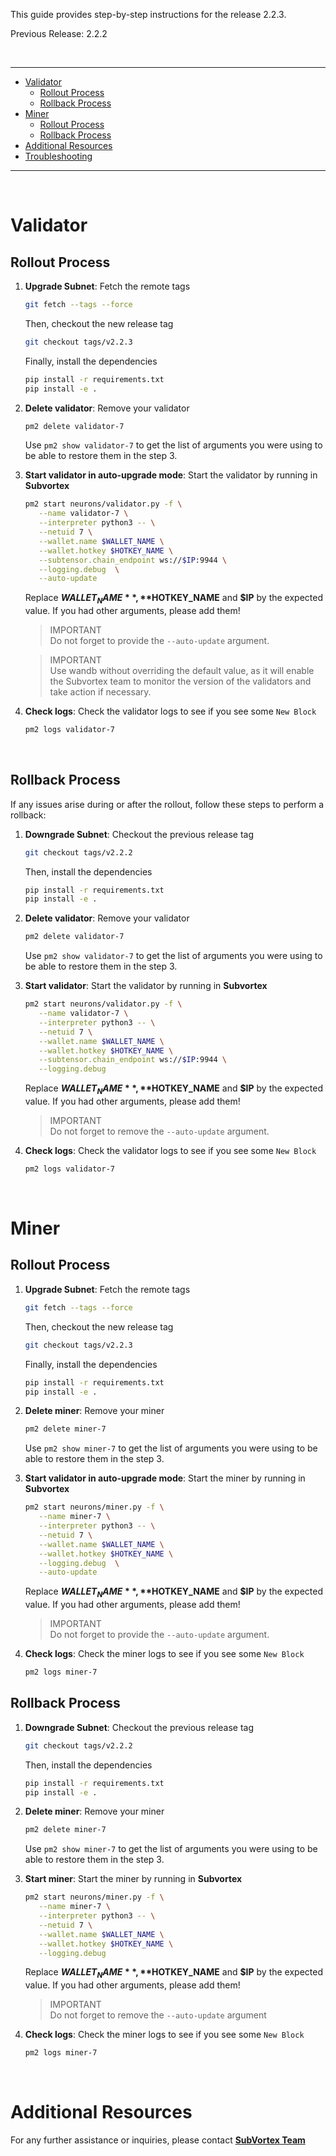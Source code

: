 This guide provides step-by-step instructions for the release 2.2.3.

Previous Release: 2.2.2

<br />

---

- [Validator](#validators)
  - [Rollout Process](#validator-rollout-process)
  - [Rollback Process](#validator-rollback-process)
- [Miner](#miner)
  - [Rollout Process](#miner-rollout-process)
  - [Rollback Process](#miner-rollback-process)
- [Additional Resources](#additional-resources)
- [Troubleshooting](#troubleshooting)

---

<br />

# Validator

## Rollout Process <a id="validator-rollout-process"></a>

1. **Upgrade Subnet**: Fetch the remote tags

   ```bash
   git fetch --tags --force
   ```

   Then, checkout the new release tag

   ```bash
   git checkout tags/v2.2.3
   ```

   Finally, install the dependencies

   ```bash
   pip install -r requirements.txt
   pip install -e .
   ```

2. **Delete validator**: Remove your validator

   ```bash
   pm2 delete validator-7
   ```

   Use `pm2 show validator-7` to get the list of arguments you were using to be able to restore them in the step 3.

3. **Start validator in auto-upgrade mode**: Start the validator by running in **Subvortex**

   ```bash
   pm2 start neurons/validator.py -f \
      --name validator-7 \
      --interpreter python3 -- \
      --netuid 7 \
      --wallet.name $WALLET_NAME \
      --wallet.hotkey $HOTKEY_NAME \
      --subtensor.chain_endpoint ws://$IP:9944 \
      --logging.debug  \
      --auto-update
   ```

   Replace **$WALLET_NAME**, **$HOTKEY_NAME** and **$IP** by the expected value.
   If you had other arguments, please add them!

   > IMPORTANT <br />
   > Do not forget to provide the `--auto-update` argument.

   > IMPORTANT <br />
   > Use wandb without overriding the default value, as it will enable the Subvortex team to monitor the version of the validators and take action if necessary.

4. **Check logs**: Check the validator logs to see if you see some `New Block`
   ```bash
   pm2 logs validator-7
   ```

<br />

## Rollback Process <a id="validator-rollback-process"></a>

If any issues arise during or after the rollout, follow these steps to perform a rollback:

1. **Downgrade Subnet**: Checkout the previous release tag

   ```bash
   git checkout tags/v2.2.2
   ```

   Then, install the dependencies

   ```bash
   pip install -r requirements.txt
   pip install -e .
   ```

2. **Delete validator**: Remove your validator

   ```bash
   pm2 delete validator-7
   ```

   Use `pm2 show validator-7` to get the list of arguments you were using to be able to restore them in the step 3.

3. **Start validator**: Start the validator by running in **Subvortex**

   ```bash
   pm2 start neurons/validator.py -f \
      --name validator-7 \
      --interpreter python3 -- \
      --netuid 7 \
      --wallet.name $WALLET_NAME \
      --wallet.hotkey $HOTKEY_NAME \
      --subtensor.chain_endpoint ws://$IP:9944 \
      --logging.debug
   ```

   Replace **$WALLET_NAME**, **$HOTKEY_NAME** and **$IP** by the expected value.
   If you had other arguments, please add them!

   > IMPORTANT <br />
   > Do not forget to remove the `--auto-update` argument.

4. **Check logs**: Check the validator logs to see if you see some `New Block`
   ```bash
   pm2 logs validator-7
   ```

<br />

# Miner

## Rollout Process <a id="miner-rollout-process"></a>

1. **Upgrade Subnet**: Fetch the remote tags

   ```bash
   git fetch --tags --force
   ```

   Then, checkout the new release tag

   ```bash
   git checkout tags/v2.2.3
   ```

   Finally, install the dependencies

   ```bash
   pip install -r requirements.txt
   pip install -e .
   ```

2. **Delete miner**: Remove your miner

   ```bash
   pm2 delete miner-7
   ```

   Use `pm2 show miner-7` to get the list of arguments you were using to be able to restore them in the step 3.

3. **Start validator in auto-upgrade mode**: Start the miner by running in **Subvortex**

   ```bash
   pm2 start neurons/miner.py -f \
      --name miner-7 \
      --interpreter python3 -- \
      --netuid 7 \
      --wallet.name $WALLET_NAME \
      --wallet.hotkey $HOTKEY_NAME \
      --logging.debug  \
      --auto-update
   ```

   Replace **$WALLET_NAME**, **$HOTKEY_NAME** and **$IP** by the expected value.
   If you had other arguments, please add them!

   > IMPORTANT <br />
   > Do not forget to provide the `--auto-update` argument.

4. **Check logs**: Check the miner logs to see if you see some `New Block`
   ```bash
   pm2 logs miner-7
   ```

## Rollback Process <a id="miner-rollback-process"></a>

1. **Downgrade Subnet**: Checkout the previous release tag

   ```bash
   git checkout tags/v2.2.2
   ```

   Then, install the dependencies

   ```bash
   pip install -r requirements.txt
   pip install -e .
   ```

2. **Delete miner**: Remove your miner

   ```bash
   pm2 delete miner-7
   ```

   Use `pm2 show miner-7` to get the list of arguments you were using to be able to restore them in the step 3.

3. **Start miner**: Start the miner by running in **Subvortex**

   ```bash
   pm2 start neurons/miner.py -f \
      --name miner-7 \
      --interpreter python3 -- \
      --netuid 7 \
      --wallet.name $WALLET_NAME \
      --wallet.hotkey $HOTKEY_NAME \
      --logging.debug
   ```

   Replace **$WALLET_NAME**, **$HOTKEY_NAME** and **$IP** by the expected value.
   If you had other arguments, please add them!

   > IMPORTANT <br />
   > Do not forget to remove the `--auto-update` argument

4. **Check logs**: Check the miner logs to see if you see some `New Block`
   ```bash
   pm2 logs miner-7
   ```

<br />

# Additional Resources

For any further assistance or inquiries, please contact [**SubVortex Team**](https://discord.com/channels/799672011265015819/1215311984799653918)

